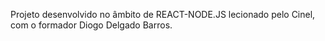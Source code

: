 Projeto desenvolvido no âmbito de REACT-NODE.JS lecionado pelo Cinel, 
com o formador Diogo Delgado Barros.
